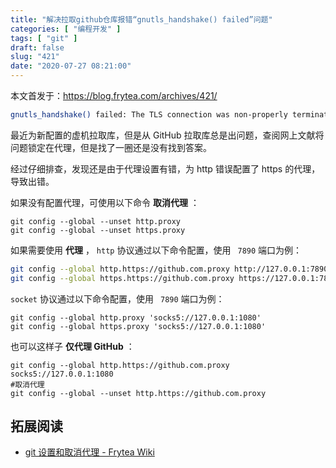 ```yaml
---
title: "解决拉取github仓库报错“gnutls_handshake() failed”问题"
categories: [ "编程开发" ]
tags: [ "git" ]
draft: false
slug: "421"
date: "2020-07-27 08:21:00"
---
```


本文首发于：https://blog.frytea.com/archives/421/

```bash
gnutls_handshake() failed: The TLS connection was non-properly terminated.
```

最近为新配置的虚机拉取库，但是从 GitHub 拉取库总是出问题，查阅网上文献将问题锁定在代理，但是找了一圈还是没有找到答案。

经过仔细排查，发现还是由于代理设置有错，为 http 错误配置了 https 的代理，导致出错。

如果没有配置代理，可使用以下命令 **取消代理** ：

```
git config --global --unset http.proxy
git config --global --unset https.proxy
```

如果需要使用 **代理** ， `http` 协议通过以下命令配置，使用 ` 7890` 端口为例：

```bash
git config --global http.https://github.com.proxy http://127.0.0.1:7890
git config --global https.https://github.com.proxy https://127.0.0.1:7890
```

`socket` 协议通过以下命令配置，使用 ` 7890` 端口为例：

```
git config --global http.proxy 'socks5://127.0.0.1:1080'
git config --global https.proxy 'socks5://127.0.0.1:1080'
```

也可以这样子 **仅代理 GitHub** ：

```
git config --global http.https://github.com.proxy socks5://127.0.0.1:1080
#取消代理
git config --global --unset http.https://github.com.proxy
```

## 拓展阅读

- [git 设置和取消代理 - Frytea Wiki](https://wiki.frytea.com/doku.php?id=technology:git:%E8%AE%BE%E7%BD%AE%E5%92%8C%E5%8F%96%E6%B6%88%E4%BB%A3%E7%90%86)
